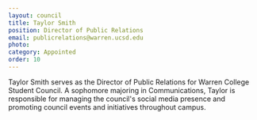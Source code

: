 ```yaml
---
layout: council
title: Taylor Smith
position: Director of Public Relations
email: publicrelations@warren.ucsd.edu
photo: 
category: Appointed
order: 10
---
```


Taylor Smith serves as the Director of Public Relations for Warren College Student Council. A sophomore majoring in Communications, Taylor is responsible for managing the council's social media presence and promoting council events and initiatives throughout campus.
